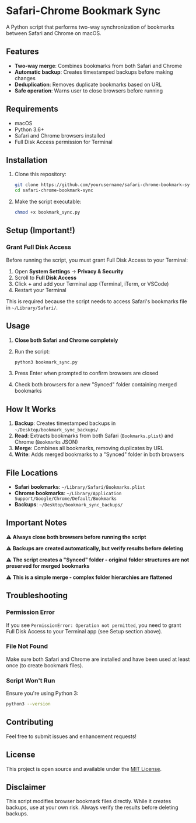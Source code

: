 # Safari-Chrome Bookmark Sync

A Python script that performs two-way synchronization of bookmarks between Safari and Chrome on macOS.

## Features

- **Two-way merge**: Combines bookmarks from both Safari and Chrome
- **Automatic backup**: Creates timestamped backups before making changes
- **Deduplication**: Removes duplicate bookmarks based on URL
- **Safe operation**: Warns user to close browsers before running

## Requirements

- macOS
- Python 3.6+
- Safari and Chrome browsers installed
- Full Disk Access permission for Terminal

## Installation

1. Clone this repository:
   ```bash
   git clone https://github.com/yourusername/safari-chrome-bookmark-sync.git
   cd safari-chrome-bookmark-sync
   ```

2. Make the script executable:
   ```bash
   chmod +x bookmark_sync.py
   ```

## Setup (Important!)

### Grant Full Disk Access

Before running the script, you must grant Full Disk Access to your Terminal:

1. Open **System Settings** → **Privacy & Security**
2. Scroll to **Full Disk Access**
3. Click **+** and add your Terminal app (Terminal, iTerm, or VSCode)
4. Restart your Terminal

This is required because the script needs to access Safari's bookmarks file in `~/Library/Safari/`.

## Usage

1. **Close both Safari and Chrome completely**

2. Run the script:
   ```bash
   python3 bookmark_sync.py
   ```

3. Press Enter when prompted to confirm browsers are closed

4. Check both browsers for a new "Synced" folder containing merged bookmarks

## How It Works

1. **Backup**: Creates timestamped backups in `~/Desktop/bookmark_sync_backups/`
2. **Read**: Extracts bookmarks from both Safari (`Bookmarks.plist`) and Chrome (`Bookmarks` JSON)
3. **Merge**: Combines all bookmarks, removing duplicates by URL
4. **Write**: Adds merged bookmarks to a "Synced" folder in both browsers

## File Locations

- **Safari bookmarks**: `~/Library/Safari/Bookmarks.plist`
- **Chrome bookmarks**: `~/Library/Application Support/Google/Chrome/Default/Bookmarks`
- **Backups**: `~/Desktop/bookmark_sync_backups/`

## Important Notes

⚠️ **Always close both browsers before running the script**

⚠️ **Backups are created automatically, but verify results before deleting**

⚠️ **The script creates a "Synced" folder - original folder structures are not preserved for merged bookmarks**

⚠️ **This is a simple merge - complex folder hierarchies are flattened**

## Troubleshooting

### Permission Error
If you see `PermissionError: Operation not permitted`, you need to grant Full Disk Access to your Terminal app (see Setup section above).

### File Not Found
Make sure both Safari and Chrome are installed and have been used at least once (to create bookmark files).

### Script Won't Run
Ensure you're using Python 3:
```bash
python3 --version
```

## Contributing

Feel free to submit issues and enhancement requests!

## License

This project is open source and available under the [MIT License](LICENSE).

## Disclaimer

This script modifies browser bookmark files directly. While it creates backups, use at your own risk. Always verify the results before deleting backups. 